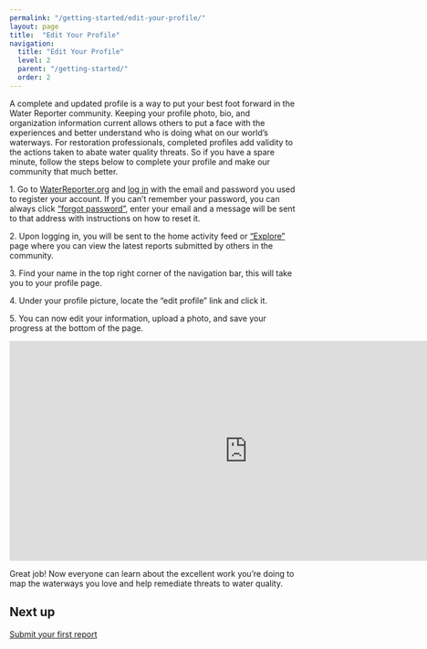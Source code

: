 ```yaml
---
permalink: "/getting-started/edit-your-profile/"
layout: page
title:  "Edit Your Profile"
navigation:
  title: "Edit Your Profile"
  level: 2
  parent: "/getting-started/"
  order: 2
---
```


<p>
  A complete and updated profile is a way to put your best foot forward in the Water Reporter community.  Keeping your profile photo, bio, and organization information current allows others to put a face with the experiences and better understand who is doing what on our world’s waterways.  For restoration professionals, completed profiles add validity to the actions taken to abate water quality threats.  So if you have a spare minute, follow the steps below to complete your profile and make our community that much better.
</p>


<p>
1. Go to <a href="https://www.waterreporter.org" target="_blank">WaterReporter.org</a> and <a href="https://www.waterreporter.org/user/login" target="_blank">log in</a> with the email and password you used to register your account.  If you can’t remember your password, you can always click <a href="https://waterreporter.org/user/reset" target="_blank">“forgot password”</a>, enter your email and a message will be sent to that address with instructions on how to reset it.
</p>

<p>
2. Upon logging in, you will be sent to the home activity feed or <a href="http://www.waterreporter.org/activity" target="_blank">“Explore”</a> page where you can view the latest reports submitted by others in the community.
</p>

<p>
3. Find your name in the top right corner of the navigation bar, this will take you to your profile page.
</p>

<p>
4. Under your profile picture, locate the “edit profile” link and click it.
</p>


<p>
5. You can now edit your information, upload a photo, and save your progress at the bottom of the page.
</p>

<p class="text-center">
<iframe src="https://player.vimeo.com/video/138982207?title=0&byline=0&portrait=0" width="833" height="385" frameborder="0" webkitallowfullscreen mozallowfullscreen allowfullscreen></iframe>
</p>

<p>
Great job!  Now everyone can learn about the excellent work you’re doing to map the waterways you love and help remediate threats to water quality.
</p>

<h2 class="text-center">
  Next up
</h2>

<p class="text-center">
<a href="/getting-started/submit-your-first-report/">Submit your first report</a>
</p>